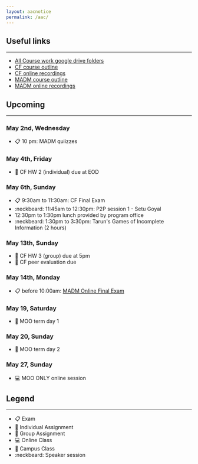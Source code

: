 ```yaml
---
layout: aacnotice
permalink: /aac/
---
```


## Useful links

----
* [All Course work google drive folders](https://drive.google.com/drive/u/1/folders/1mYYYbyB3R1y9sBMQAwEXjPEb63WUc4CH)
* [CF course outline](http://lms2.exchange.isb.edu/mod/resource/view.php?id=55100)
* [CF online recordings](https://drive.google.com/drive/folders/1X7yVbCScdB6gCNLyVEgFAQ7XfKT9nFCn)
* [MADM course outline](http://lms2.exchange.isb.edu/mod/resource/view.php?id=55425)
* [MADM online recordings](http://lms2.exchange.isb.edu/mod/url/view.php?id=55736)

## Upcoming

----

### May 2nd, Wednesday
* :clipboard: 10 pm: MADM quiizzes

### May 4th, Friday
* :bust_in_silhouette: CF HW 2 (individual) due at EOD

### May 6th, Sunday
* :clipboard: 9:30am to 11:30am: CF Final Exam
* :neckbeard: 11:45am to 12:30pm: P2P session 1 - Setu Goyal
* 12:30pm to 1:30pm lunch provided by program office
* :neckbeard: 1:30pm to 3:30pm: Tarun's Games of Incomplete Information (2 hours)

### May 13th, Sunday
* :busts_in_silhouette: CF HW 3 (group) due at 5pm
* :bust_in_silhouette: CF peer evaluation due

### May 14th, Monday
* :clipboard: before 10:00am: [MADM Online Final Exam](http://lms2.exchange.isb.edu/mod/quiz/view.php?id=56491)

### May 19, Saturday
* :school: MOO term day 1

### May 20, Sunday
* :school: MOO term day 2

### May 27, Sunday
* :computer: MOO ONLY online session


## Legend

----
* :clipboard: Exam
* :bust_in_silhouette: Individual Assignment
* :busts_in_silhouette: Group Assignment
* :computer: Online Class
* :school: Campus Class
* :neckbeard: Speaker session
